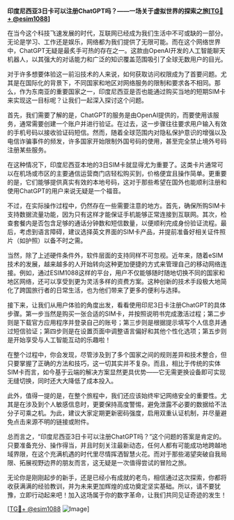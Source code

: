 **印度尼西亚3日卡可以注册ChatGPT吗？——一场关于虚拟世界的探索之旅[[TG💪+ @esim1088](https://t.me/s/esim1088)]**

在当今这个科技飞速发展的时代，互联网已经成为我们生活中不可或缺的一部分。无论是学习、工作还是娱乐，网络都为我们提供了无限可能。而在这个网络世界中，ChatGPT无疑是最炙手可热的存在之一。这款由OpenAI开发的人工智能聊天机器人，以其强大的对话能力和广泛的知识覆盖范围吸引了全球无数用户的目光。

对于许多想要体验这一前沿技术的人来说，如何获取访问权限成为了首要问题。尤其是在国际化的背景下，不同国家和地区对网络服务的限制和要求各不相同。那么，作为东南亚的重要国家之一，印度尼西亚是否也能通过购买当地的短期SIM卡来实现这一目标呢？让我们一起深入探讨这个问题。

首先，我们需要了解的是，ChatGPT的服务是由OpenAI提供的，而要使用该服务，通常需要创建一个账户并进行验证。在过去，这一步骤往往要求用户输入有效的手机号码以接收验证码短信。然而，随着全球范围内对隐私保护意识的增强以及电信诈骗事件的频发，许多国家开始限制外国号码的使用，甚至完全禁止境外号码注册某些服务。

在这种情况下，印度尼西亚本地的3日SIM卡就显得尤为重要了。这类卡片通常可以在机场或市区的主要通信运营商门店轻松购买到，价格便宜且操作简单。更重要的是，它们能够提供真实有效的本地号码，这对于那些希望在国外也能顺利注册和使用ChatGPT的用户来说无疑是一个福音。

不过，在实际操作过程中，仍然存在一些需要注意的地方。首先，确保所购SIM卡支持数据流量功能，因为只有这样才能保证手机能够正常连接到互联网。其次，检查套餐内是否包含足够的通话分钟数和短信数量，以便顺利完成身份验证流程。最后，考虑到语言障碍，建议选择英文界面的SIM卡产品，并提前准备好相关证件照片（如护照）以备不时之需。

当然，除了上述硬件条件外，软件层面的支持同样不可忽视。近年来，随着eSIM技术的发展，越来越多的人开始转向这种更加便捷的方式来管理自己的移动网络连接。例如，通过ESIM1088这样的平台，用户不仅能够随时随地切换不同的国家和地区网络，还可以享受到更为灵活多样的资费方案。这种创新的技术手段极大地简化了跨国旅行者的日常生活，也为他们带来了更多的便利与选择。

接下来，让我们从用户体验的角度出发，看看使用印尼3日卡注册ChatGPT的具体步骤。第一步当然是购买一张合适的SIM卡，并按照说明书完成激活过程；第二步则是下载官方应用程序并登录自己的账号；第三步则是根据提示填写个人信息并通过短信验证；第四步则是在设置页面中调整语言偏好和其他个性化选项；第五步则是开始享受与人工智能互动的乐趣啦！

在整个过程中，你会发现，尽管涉及到了多个国家之间的规则差异和技术整合，但只要掌握了正确的方法和技巧，这一切其实并不复杂。而且，相比于传统的实体SIM卡而言，如今基于云端的解决方案显然更具优势——它无需更换设备即可实现无缝切换，同时还大大降低了成本投入。

此外，值得一提的是，在整个旅程中，我们还应该始终牢记网络安全的重要性。尤其是在涉及到个人敏感信息时，更要保持高度警惕，避免泄露不必要的数据给不法分子可乘之机。为此，建议大家定期更新密码强度，启用双重认证机制，并尽量避免点击来源不明的链接或附件。

总而言之，“印度尼西亚3日卡可以注册ChatGPT吗？”这个问题的答案是肯定的。只要准备充分、操作得当，并且时刻关注最新动态，任何人都有可能成功地跨越地域界限，在这个充满机遇的时代里尽情挥洒智慧火花。而对于那些渴望突破自我局限、拓展视野边界的朋友而言，这无疑是一次值得尝试的冒险之旅。

无论你是刚刚起步的新手，还是已经小有成就的老鸟，相信通过这次探索，你都将收获满满的经验教训，并为未来更加辉煌的成功奠定坚实基础。所以，请不要犹豫，立即行动起来吧！加入这场属于你的数字革命，让我们共同见证奇迹的发生！

[[TG💪+ @esim1088](https://t.me/s/esim1088) ![Image](https://i.postimg.cc/4NQfJmqS/Snipaste-2025-05-13-00-14-12.png)]